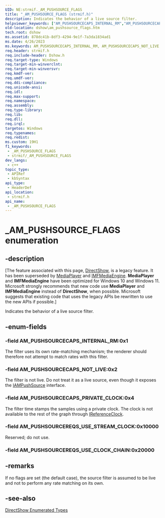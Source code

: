 ```yaml
---
UID: NE:strmif._AM_PUSHSOURCE_FLAGS
title: "_AM_PUSHSOURCE_FLAGS (strmif.h)"
description: Indicates the behavior of a live source filter.
helpviewer_keywords: ["AM_PUSHSOURCECAPS_INTERNAL_RM","AM_PUSHSOURCECAPS_NOT_LIVE","AM_PUSHSOURCECAPS_PRIVATE_CLOCK","AM_PUSHSOURCEREQS_USE_STREAM_CLOCK","AM_PUSHSOURCE_FLAGS","AM_PUSHSOURCE_FLAGSEnumeration","_AM_PUSHSOURCE_FLAGS","_AM_PUSHSOURCE_FLAGS enumeration [DirectShow]","dshow.am_pushsource_flags","strmif/AM_PUSHSOURCECAPS_INTERNAL_RM","strmif/AM_PUSHSOURCECAPS_NOT_LIVE","strmif/AM_PUSHSOURCECAPS_PRIVATE_CLOCK","strmif/AM_PUSHSOURCEREQS_USE_STREAM_CLOCK","strmif/_AM_PUSHSOURCE_FLAGS"]
old-location: dshow\am_pushsource_flags.htm
tech.root: dshow
ms.assetid: 878dc41b-8df3-4294-9e1f-7a3da1834ad1
ms.date: 4/26/2023
ms.keywords: AM_PUSHSOURCECAPS_INTERNAL_RM, AM_PUSHSOURCECAPS_NOT_LIVE, AM_PUSHSOURCECAPS_PRIVATE_CLOCK, AM_PUSHSOURCEREQS_USE_STREAM_CLOCK, AM_PUSHSOURCE_FLAGS, AM_PUSHSOURCE_FLAGSEnumeration, _AM_PUSHSOURCE_FLAGS, _AM_PUSHSOURCE_FLAGS enumeration [DirectShow], dshow.am_pushsource_flags, strmif/AM_PUSHSOURCECAPS_INTERNAL_RM, strmif/AM_PUSHSOURCECAPS_NOT_LIVE, strmif/AM_PUSHSOURCECAPS_PRIVATE_CLOCK, strmif/AM_PUSHSOURCEREQS_USE_STREAM_CLOCK, strmif/_AM_PUSHSOURCE_FLAGS
req.header: strmif.h
req.include-header: Dshow.h
req.target-type: Windows
req.target-min-winverclnt: 
req.target-min-winversvr: 
req.kmdf-ver: 
req.umdf-ver: 
req.ddi-compliance: 
req.unicode-ansi: 
req.idl: 
req.max-support: 
req.namespace: 
req.assembly: 
req.type-library: 
req.lib: 
req.dll: 
req.irql: 
targetos: Windows
req.typenames: 
req.redist: 
ms.custom: 19H1
f1_keywords:
 - _AM_PUSHSOURCE_FLAGS
 - strmif/_AM_PUSHSOURCE_FLAGS
dev_langs:
 - c++
topic_type:
 - APIRef
 - kbSyntax
api_type:
 - HeaderDef
api_location:
 - strmif.h
api_name:
 - _AM_PUSHSOURCE_FLAGS
---
```


# _AM_PUSHSOURCE_FLAGS enumeration


## -description

\[The feature associated with this page, [DirectShow](/windows/win32/directshow/directshow), is a legacy feature. It has been superseded by [MediaPlayer](/uwp/api/Windows.Media.Playback.MediaPlayer) and [IMFMediaEngine](/windows/win32/api/mfmediaengine/nn-mfmediaengine-imfmediaengine). **MediaPlayer** and **IMFMediaEngine** have been optimized for Windows 10 and Windows 11. Microsoft strongly recommends that new code use **MediaPlayer** and **IMFMediaEngine** instead of **DirectShow**, when possible. Microsoft suggests that existing code that uses the legacy APIs be rewritten to use the new APIs if possible.\]

Indicates the behavior of a live source filter.

## -enum-fields

### -field AM_PUSHSOURCECAPS_INTERNAL_RM:0x1

The filter uses its own rate-matching mechanism; the renderer should therefore not attempt to match rates with this filter.

### -field AM_PUSHSOURCECAPS_NOT_LIVE:0x2

The filter is not live. Do not treat it as a live source, even though it exposes the <a href="/windows/desktop/api/strmif/nn-strmif-iampushsource">IAMPushSource</a> interface.

### -field AM_PUSHSOURCECAPS_PRIVATE_CLOCK:0x4

The filter time stamps the samples using a private clock. The clock is not available to the rest of the graph through <a href="/windows/desktop/api/strmif/nn-strmif-ireferenceclock">IReferenceClock</a>.

### -field AM_PUSHSOURCEREQS_USE_STREAM_CLOCK:0x10000

Reserved; do not use.

### -field AM_PUSHSOURCEREQS_USE_CLOCK_CHAIN:0x20000

## -remarks

If no flags are set (the default case), the source filter is assumed to be live and not to perform any rate matching on its own.

## -see-also

<a href="/windows/desktop/DirectShow/directshow-enumerated-types">DirectShow Enumerated Types</a>

